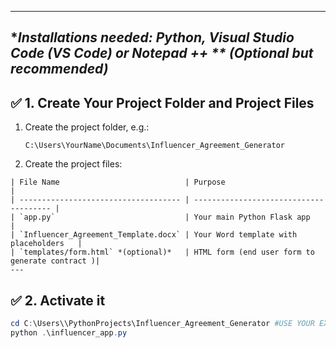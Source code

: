 
---

## **Installations needed: Python, Visual Studio Code (VS Code) or Notepad ++ ** *(Optional but recommended)**

## ✅ 1. **Create Your Project Folder and Project Files**

1. Create the project folder, e.g.:

   ```
   C:\Users\YourName\Documents\Influencer_Agreement_Generator

2. Create the project files:

```
| File Name                            | Purpose                                |
| ------------------------------------ | -------------------------------------- |
| `app.py`                             | Your main Python Flask app             |
| `Influencer_Agreement_Template.docx` | Your Word template with placeholders   |
| `templates/form.html` *(optional)*   | HTML form (end user form to generate contract )|
---
```

## ✅ 2. **Activate it**

  ```powershell
  cd C:\Users\\PythonProjects\Influencer_Agreement_Generator #USE YOUR EXACT PROJECT FOLDER PATH
  python .\influencer_app.py

